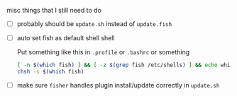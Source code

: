 misc things that I still need to do

- [ ] probably should be `update.sh` instead of `update.fish`

- [ ] auto set fish as default shell shell

    Put something like this in `.profile` or `.bashrc` or something

    ```sh
    [ -n $(which fish) ] && [ -z $(grep fish /etc/shells) ] && echo which fish > /etc/shell
    chsh -s $(which fish)
    ```

- [ ] make sure `fisher` handles plugin install/update correctly in
  `update.sh`

